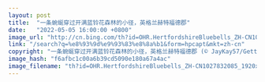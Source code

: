 ```yaml
---
layout: post
title:  "一条蜿蜒穿过开满蓝铃花森林的小径，英格兰赫特福德郡"
date:   "2022-05-05 16:00:00 +0800"
image_url: "http://cn.bing.com/th?id=OHR.HertfordshireBluebells_ZH-CN1027832085_1920x1080.jpg&rf=LaDigue_1920x1080.jpg&pid=hp"
link: "/search?q=%e8%93%9d%e9%93%83%e8%8a%b1&form=hpcapt&mkt=zh-cn"
copyright: "一条蜿蜒穿过开满蓝铃花森林的小径，英格兰赫特福德郡 (© JayKay57/Getty Images)"
image_hash: "f6afbc1c00a6b39cd5090e180a67a4ac"
image_filename: "th?id=OHR.HertfordshireBluebells_ZH-CN1027832085_1920x1080.jpg&rf=LaDigue_1920x1080.jpg&pid=hp"
---
```

